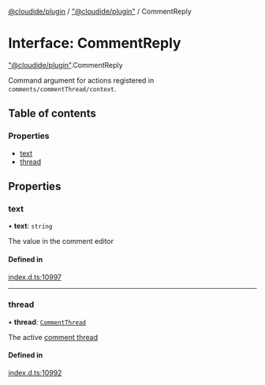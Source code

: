 [@cloudide/plugin](../README.md) / ["@cloudide/plugin"](../modules/_cloudide_plugin_.md) / CommentReply

# Interface: CommentReply

["@cloudide/plugin"](../modules/_cloudide_plugin_.md).CommentReply

Command argument for actions registered in `comments/commentThread/context`.

## Table of contents

### Properties

- [text](cloudide_plugin_.CommentReply.md#text)
- [thread](cloudide_plugin_.CommentReply.md#thread)

## Properties

### text

• **text**: `string`

The value in the comment editor

#### Defined in

[index.d.ts:10997](https://github.com/shuyaqian/cloudide-plugin-api/blob/26b31b9/index.d.ts#L10997)

___

### thread

• **thread**: [`CommentThread`](cloudide_plugin_.CommentThread.md)

The active [comment thread](#CommentThread)

#### Defined in

[index.d.ts:10992](https://github.com/shuyaqian/cloudide-plugin-api/blob/26b31b9/index.d.ts#L10992)
